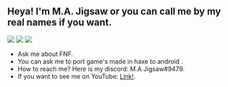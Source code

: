 ## Heya! I'm M.A. Jigsaw or you can call me by my real names if you want.

![](https://github-readme-stats.vercel.app/api?username=MAJigsaw77&show_icons=true&theme=blue-green)
![](https://github-readme-streak-stats.herokuapp.com/?user=MAJigsaw77&show_icons=true&theme=blue-green)
![](https://github-readme-stats.vercel.app/api/top-langs/?username=MAJigsaw77&show_icons=true&theme=blue-green)

- Ask me about FNF.
- You can ask me to port game's made in haxe to android .
- How to reach me? Here is my discord: M.A Jigsaw#9479.
- If you want to see me on YouTube: [Link!](https://youtube.com/channel/UC2Sk7vtPzOvbVzdVTWrribQ).
